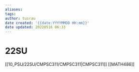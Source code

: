 ```yaml
---
aliases: 
tags:
author: tusrau
date created: '{{date:YYYYMMDD HH:mm}}'
date updated: 20220516 06:33
---
```


# 22SU

[[10_PSU/22SU/CMPSC311/CMPSC311|CMPSC311]]
[[MATH486]]

